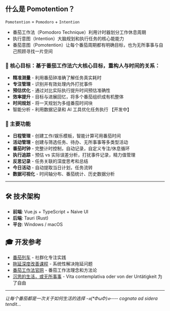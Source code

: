 ## 什么是 Pomotention？

`Pomotention` = `Pomodoro` + `Intention`

- 番茄工作法（Pomodoro Technique）利用计时器划分工作休息周期
- 执行意图（Intention）大脑规划和执行任务的核心能能力
- 番茄意图（Pomotention）让每个番茄周期都有明确目标，也为无所事事与自己照顾寻找一片空间

### 🎯 核心目标：基于番茄工作法六大核心目标，重构人与时间的关系：

- **精准测量** - 利用番茄钟准确了解任务真实耗时
- **专注管理** - 识别并有效处理内外打扰事件
- **预估优化** - 通过对比实际执行提升时间预估准确性
- **效率提升** - 目标与进展回忆，将多个番茄组织成有机整体
- **时间规划** - 将一天规划为多组番茄时间块
- 智能分析 - 利用数据记录和 AI 工具优化任务执行 【开发中】

### 🚀 主要功能

- **日程管理** - 创建工作/娱乐模板，智能计算可用番茄时间
- **活动管理** - 创建与筛选任务、待办、无所事事等多类型活动
- **番茄时钟** - 完整计时控制，自动记录，自定义专注/休息循环
- **执行追踪** - 预估 vs 实际误差分析，打扰事件记录，精力值管理
- **反思记录** - 任务关联的深度思考和总结
- **今日活动** - 自动提取当日计划，任务流转
- **数据可视化** - 时间轴分布、番茄统计、历史数据分析

---

## 🛠️ 技术架构

- **前端**: Vue.js + TypeScript + Naive UI
- **后端**: Tauri (Rust)
- **平台**: Windows / macOS

## 🎓 开发参考

- [番茄列车](https://ebp.gesedna.com/pa-group-info-pomo/?rd=%2FEBPTsundoku%2F%3Frd%3D%2F) - 社群化专注实践
- [拖延深度改善课程](https://ebp.gesedna.com/product/delay_multi/?rd=%2F) - 系统性解决拖延问题
- [番茄工作法官网](https://www.pomodorotechnique.com/) - 番茄工作法理念和方法论
- [沉思的生活，或无所事事](https://book.douban.com/subject/36425441/) - Vita contemplativa oder von der Untätigkeit 为了自由

---

_让每个番茄都是一次关于如何生活的选择 -ฅ(\*ΦωΦ)ฅ---- cognata ad sidera tendit..._
